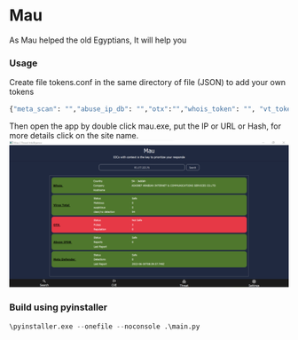 # Mau
As Mau helped the old Egyptians, It will help you

### Usage
Create file tokens.conf in the same directory of file (JSON) to add your own tokens
```python
{"meta_scan": "","abuse_ip_db": "","otx":"","whois_token": "", "vt_token": ""}
```
Then open the app by double click mau.exe, put the IP or URL or Hash, for more details click on the site name.
![](./view/img/mau_ti.png)


### Build using pyinstaller
```python
\pyinstaller.exe --onefile --noconsole .\main.py

```
